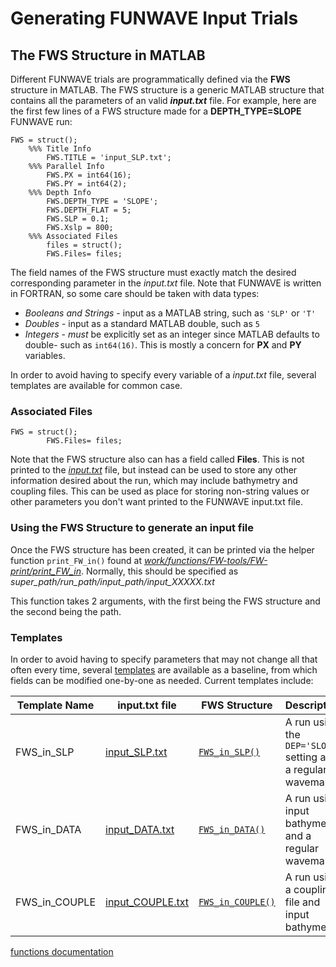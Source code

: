 # Generating FUNWAVE Input Trials

## The FWS Structure in MATLAB
Different FUNWAVE trials are programmatically defined via the **FWS** structure in MATLAB. The FWS structure
is a generic MATLAB structure that contains all the parameters of an valid ***input.txt*** file. For example, here
are the first few lines of a FWS structure made for a **DEPTH_TYPE=SLOPE** FUNWAVE run:

```
FWS = struct();
    %%% Title Info
        FWS.TITLE = 'input_SLP.txt';
    %%% Parallel Info
        FWS.PX = int64(16); 
        FWS.PY = int64(2);
    %%% Depth Info
        FWS.DEPTH_TYPE = 'SLOPE';
        FWS.DEPTH_FLAT = 5; 
        FWS.SLP = 0.1;
        FWS.Xslp = 800; 
	%%% Associated Files
        files = struct();
        FWS.Files= files;
```

The field names of the FWS structure must exactly match the desired corresponding parameter in the *input.txt*
file. Note that FUNWAVE is written in FORTRAN, so some care should be taken with data types:

* *Booleans and Strings* - input as a MATLAB string, such as `'SLP'` or `'T'`
* *Doubles* - input as a standard MATLAB double, such as `5`
* *Integers* - *must* be explicitly set as an integer since MATLAB defaults to double- such as `int64(16)`. 
This is mostly a concern for **PX** and **PY** variables.

In order to avoid having to specify every variable of a *input.txt* file, several templates are available 
for common case. 

### Associated Files
```
FWS = struct();
        FWS.Files= files;
```
Note that the FWS structure also can has a field called **Files**. This is not printed to the <ins>*input.txt*</ins> file,
but instead can be used to store any other information desired about the run, which may include bathymetry
and coupling files. This can be used as place for storing non-string values or other parameters you don't want
printed to the FUNWAVE input.txt file.

### Using the FWS Structure to generate an input file
Once the FWS structure has been created, it can be printed via the helper function `print_FW_in()` found at
<ins>*work/functions/FW-tools/FW-print/print_FW_in*</ins>. Normally, this should be specified as *super_path/run_path/input_path/input_XXXXX.txt*

This function takes 2 arguments, with the first being the FWS structure and the second being the path. 
### Templates
In order to avoid having to specify parameters that may not change all that often every time, several
[templates](./input_templates/) are available as a baseline, from which fields can be modified one-by-one as needed. Current
templates include:

| **Template Name** | **input.txt file** | **FWS Structure** | **Description** |
| -------- | ------- | -------- | ------- |
|FWS_in_SLP | [input_SLP.txt](input_templates/FWS_in_SLP.txt) | [`FWS_in_SLP()`](../functions/FW-tools/input-templates/FWS_in_SLP.m) |  A run using the `DEP='SLOPE'` setting and a regular wavemaker|
|FWS_in_DATA | [input_DATA.txt](input_templates/FWS_in_SLP.md) |[`FWS_in_DATA()`](../functions/FW-tools/input-templates/FWS_in_DATA.m) |  A run using input bathymetry and a regular wavemaker|
|FWS_in_COUPLE | [input_COUPLE.txt](input_templates/FWS_in_SLP.md) | [`FWS_in_COUPLE()`](../functions/FW-tools/input-templates/FWS_in_COUPLE.m) |  A run using a coupling file and input bathymetry|

[functions documentation](doc/functions.md)